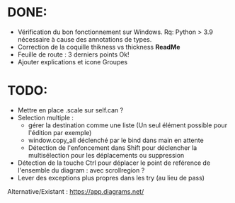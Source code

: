 # DONE:
+ Vérification du bon fonctionnement sur Windows. Rq: Python > 3.9 nécessaire à cause des annotations de types.
+ Correction de la coquille thikness vs thickness
**ReadMe**
+ Feuille de route : 3 derniers points Ok!
+ Ajouter explications et icone Groupes

# TODO:
+ Mettre en place .scale sur self.can ?   
+ Selection multiple :
  + gérer la destination comme une liste (Un seul élément possible pour l'édition par exemple)
  + window.copy_all déclenché par le bind dans main en attente
  + Détection de l'enfoncement dans Shift pour déclencher la multisélection pour les déplacements ou suppression
+ Détection de la touche Ctrl pour déplacer le point de reférence de l'ensemble du diagram : avec scrollregion ?  
+ Lever des exceptions plus propres dans les try (au lieu de pass)

Alternative/Existant : https://app.diagrams.net/
